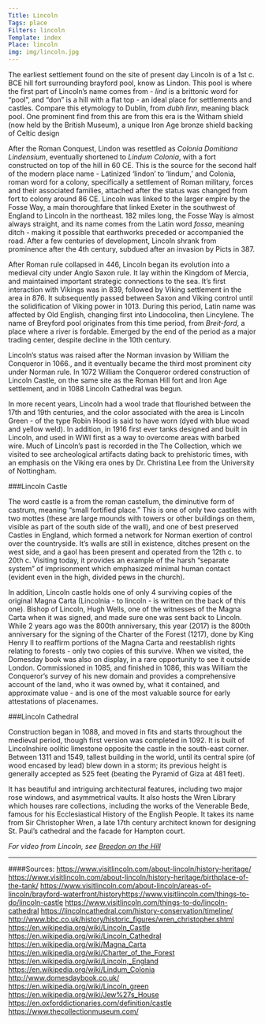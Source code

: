 ```yaml
---
Title: Lincoln
Tags: place
Filters: lincoln
Template: index
Place: lincoln
img: img/lincoln.jpg
---
```



The earliest settlement found on the site of present day Lincoln is of a 1st c. BCE hill fort surrounding brayford pool, know as Lindon. This pool is where the first part of Lincoln’s name comes from - _lind_ is a brittonic word for “pool”, and “don” is a hill with a flat top - an ideal place for settlements and castles. Compare this etymology to Dublin, from _dubh linn_, meaning black pool. One prominent find from this are from this era is the Witham shield (now held by the British Museum), a unique Iron Age bronze shield backing of Celtic design

After the Roman Conquest, Lindon was resettled as _Colonia Domitiana Lindensium_, eventually shortened to _Lindum Colonia_, with a fort constructed on top of the hill in 60 CE. This is the source for the second half of the modern place name - Latinized ‘lindon’ to ‘lindum,’ and Colonia, roman word for a colony, specifically a settlement of Roman military, forces and their associated families, attached after the status was changed from fort to colony around 86 CE. Lincoln was linked to the larger empire by the Fosse Way, a main thoroughfare that linked Exeter in the southwest of England to Lincoln in the northeast. 182 miles long, the Fosse Way is almost always straight, and its name comes from the Latin word _fossa_, meaning ditch - making it possible that earthworks preceded or accompanied the road. After a few centuries of development, Lincoln shrank from prominence after the 4th century, subdued after an invasion by Picts in 387.

After Roman rule collapsed in 446, Lincoln began its evolution into a medieval city under Anglo Saxon rule. It lay within the Kingdom of Mercia, and maintained important strategic connections to the sea. It’s first interaction with Vikings was in 839, followed by Viking settlement in the area in 876. It subsequently passed between Saxon and Viking control until the solidification of Viking power in 1013. During this period, Latin name was affected by Old English, changing first into Lindocolina, then Lincylene. The name of Breyford pool originates from this time period, from _Breit-ford_, a place where a river is fordable. Emerged by the end of the period as a major trading center, despite decline in the 10th century. 

Lincoln’s status was raised after the Norman invasion by William the Conqueror in 1066., and it eventually became the third most prominent city under Norman rule. In 1072 William the Conqueror ordered construction of Lincoln Castle, on the same site as the Roman Hill fort and Iron Age settlement, and in 1088 Lincoln Cathedral was begun.

In more recent years, Lincoln had a wool trade that flourished between the 17th and 19th centuries, and the color associated with the area is Lincoln Green - of the type Robin Hood is said to have worn (dyed with blue woad and yellow weld). In addition, in 1916 first ever tanks designed and built in Lincoln, and used in WWI first as a way to overcome areas with barbed wire. Much of Lincoln’s past is recorded in the The Collection, which we visited to see archeological artifacts dating back to prehistoric times, with an emphasis on the Viking era ones by Dr. Christina Lee from the University of Nottingham.

###Lincoln Castle

The word castle is a from the roman castellum, the diminutive form of castrum, meaning “small fortified place.” This is one of only two castles with two mottes (these are large mounds with towers or other buildings on them, visible as part of the south side of the wall), and one of best preserved Castles in England, which formed a network for Norman exertion of control over the countryside. It’s walls are still in existence, ditches present on the west side, and a gaol has been present and operated from the 12th c. to 20th c. Visiting today, it provides an example of the harsh “separate system” of imprisonment which emphasized minimal human contact (evident even in the high, divided pews in the church).

In addition, Lincoln castle holds one of only 4 surviving copies of the original Magna Carta (Lincolnia - to lincoln - is written on the back of this one). Bishop of Lincoln, Hugh Wells, one of the witnesses of the Magna Carta when it was signed, and made sure one was sent back to Lincoln. While 2 years ago was the 800th anniversary, this year (2017) is the 800th anniversary for the signing of the Charter of the Forest (1217), done by King Henry II to reaffirm portions of the Magna Carta and reestablish rights relating to forests - only two copies of this survive. When we visited, the Domesday book was also on display, in a rare opportunity to see it outside London. Commissioned in 1085, and finished in 1086, this was William the Conqueror’s survey of his new domain and provides a comprehensive account of the land, who it was owned by, what it contained, and approximate value - and is one of the most valuable source for early attestations of placenames.

###Lincoln Cathedral

Construction began in 1088, and moved in fits and starts throughout the medieval period, though first version was completed in 1092. It is built of Lincolnshire oolitic limestone opposite the castle in the south-east corner. Between 1311 and 1549, tallest building in the world, until its central spire (of wood encased by lead) blew down in a storm; its previous height is generally accepted as 525 feet (beating the Pyramid of Giza at 481 feet).

It has beautiful and intriguing architectural features, including two major rose windows, and asymmetrical vaults. It also hosts the Wren Library which houses rare collections, including the works of the Venerable Bede, famous for his Ecclesiastical History of the English People. It takes its name from Sir Christopher Wren, a late 17th century architect known for designing St. Paul’s cathedral and the facade for Hampton court. 


_For video from Lincoln, see [Breedon on the Hill](breedon-saltst)_

***

####Sources:
https://www.visitlincoln.com/about-lincoln/history-heritage/
https://www.visitlincoln.com/about-lincoln/history-heritage/birthplace-of-the-tank/
https://www.visitlincoln.com/about-lincoln/areas-of-lincoln/brayford-waterfront/historyhttps://www.visitlincoln.com/things-to-do/lincoln-castle
https://www.visitlincoln.com/things-to-do/lincoln-cathedral
https://lincolncathedral.com/history-conservation/timeline/
http://www.bbc.co.uk/history/historic_figures/wren_christopher.shtml
https://en.wikipedia.org/wiki/Lincoln_Castle
https://en.wikipedia.org/wiki/Lincoln_Cathedral
https://en.wikipedia.org/wiki/Magna_Carta
https://en.wikipedia.org/wiki/Charter_of_the_Forest
https://en.wikipedia.org/wiki/Lincoln,_England
https://en.wikipedia.org/wiki/Lindum_Colonia
http://www.domesdaybook.co.uk/
https://en.wikipedia.org/wiki/Lincoln_green
https://en.wikipedia.org/wiki/Jew%27s_House
https://en.oxforddictionaries.com/definition/castle
https://www.thecollectionmuseum.com/

